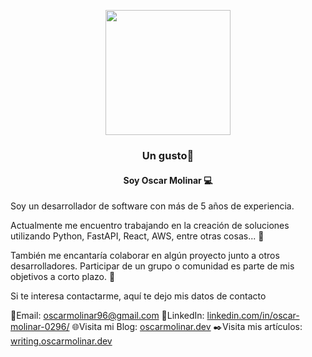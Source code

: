 
<p align="center" width="300">
    <img align="center" src="https://avatars.githubusercontent.com/u/67554616?s=400&u=ea097d2dfd86afab2a69629041138389c22894fe&v=4" width="200">
    <h3 align="center">Un gusto🎩</h3>
    <h4 align="center">Soy Oscar Molinar 💻 </h4>
</p>

<p>Soy un desarrollador de software con más de 5 años de experiencia.</p>

<p> Actualmente me encuentro trabajando en la creación de soluciones utilizando Python, FastAPI, React, AWS, entre otras cosas... 🚀 </p>

<p> También me encantaría colaborar en algún proyecto junto a otros desarrolladores. Participar de un grupo o comunidad es parte de mis objetivos a corto plazo. 👥 </p>

<p> Si te interesa contactarme, aquí te dejo mis datos de contacto </p>

📧Email: <a href="mailto:oscarmolinar96@gmail.com">oscarmolinar96@gmail.com</a>
💼LinkedIn: <a href="https://www.linkedin.com/in/oscar-molinar-0296/">linkedin.com/in/oscar-molinar-0296/</a>
🌐Visita mi Blog: <a href="https://www.oscarmolinar.dev">oscarmolinar.dev</a>
✒️Visita mis artículos: <a href="https://writing.oscarmolinar.dev">writing.oscarmolinar.dev</a>

